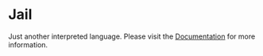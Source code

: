 # Jail

Just another interpreted language. Please visit the [Documentation](https://jail.lima-city.at) for more information.
